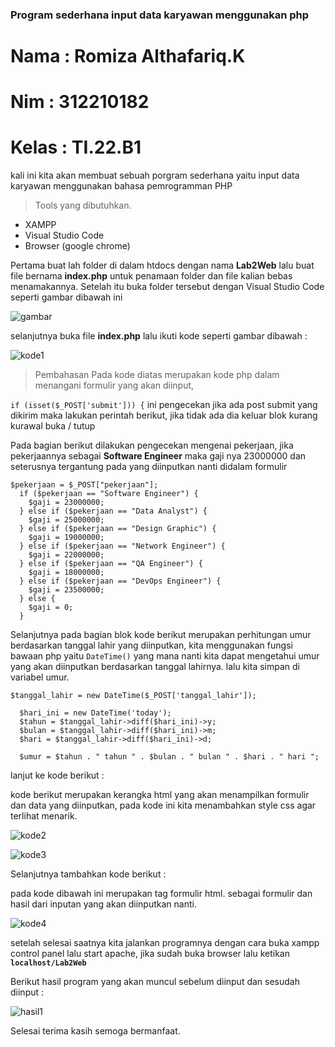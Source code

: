 ### Program sederhana input data karyawan menggunakan php

# Nama : Romiza Althafariq.K
# Nim : 312210182
# Kelas : TI.22.B1

kali ini kita akan membuat sebuah porgram sederhana yaitu input data karyawan menggunakan bahasa pemrogramman PHP

> Tools yang dibutuhkan.
- XAMPP
- Visual Studio Code
- Browser (google chrome)

Pertama buat lah folder di dalam htdocs dengan nama **Lab2Web** lalu buat file bernama **index.php**
untuk penamaan folder dan file kalian bebas menamakannya.
Setelah itu buka folder tersebut dengan Visual Studio Code seperti gambar dibawah ini

![gambar](./img/folder.png)

selanjutnya buka file **index.php** lalu ikuti kode seperti gambar dibawah :

![kode1](./img/1.png)
> Pembahasan
Pada kode diatas merupakan kode php dalam menangani formulir yang akan diinput,

`
if (isset($_POST['submit'])) {
`
ini pengecekan jika ada  post submit yang dikirim maka lakukan perintah berikut, jika tidak ada dia keluar blok kurang kurawal buka / tutup

Pada bagian berikut dilakukan pengecekan mengenai pekerjaan, jika pekerjaannya sebagai  **Software Engineer** maka gaji nya 23000000 dan seterusnya tergantung pada yang diinputkan nanti didalam formulir

```
$pekerjaan = $_POST["pekerjaan"];
  if ($pekerjaan == "Software Engineer") {
    $gaji = 23000000;
  } else if ($pekerjaan == "Data Analyst") {
    $gaji = 25000000;
  } else if ($pekerjaan == "Design Graphic") {
    $gaji = 19000000;
  } else if ($pekerjaan == "Network Engineer") {
    $gaji = 22000000;
  } else if ($pekerjaan == "QA Engineer") {
    $gaji = 18000000;
  } else if ($pekerjaan == "DevOps Engineer") {
    $gaji = 23500000;
  } else {
    $gaji = 0;
  }
```

Selanjutnya pada bagian blok kode berikut merupakan perhitungan umur berdasarkan tanggal lahir yang diinputkan, kita menggunakan fungsi bawaan php yaitu `DateTime()` yang mana nanti kita dapat mengetahui umur yang akan diinputkan berdasarkan tanggal lahirnya. lalu kita simpan di variabel umur.

```
$tanggal_lahir = new DateTime($_POST['tanggal_lahir']);

  $hari_ini = new DateTime('today');
  $tahun = $tanggal_lahir->diff($hari_ini)->y;
  $bulan = $tanggal_lahir->diff($hari_ini)->m;
  $hari = $tanggal_lahir->diff($hari_ini)->d;

  $umur = $tahun . " tahun " . $bulan . " bulan " . $hari . " hari ";

```

lanjut ke kode berikut :

kode berikut merupakan kerangka html yang akan menampilkan formulir dan data yang diinputkan, pada kode ini kita menambahkan style css agar terlihat menarik.

![kode2](./img/2.png)

![kode3](./img/3.png)

Selanjutnya tambahkan kode berikut :

pada kode dibawah ini merupakan tag formulir html. sebagai formulir dan hasil dari inputan yang akan diinputkan nanti.

![kode4](./img/4.png)

setelah selesai saatnya kita jalankan programnya dengan cara buka xampp control panel lalu start apache, jika sudah buka browser lalu ketikan **`localhost/Lab2Web`**


Berikut hasil program yang akan muncul sebelum diinput dan sesudah diinput :

![hasil1](./img/Lab2Web%20-%20Google%20Chrome%203_17_2024%2011_05_29%20PM.png)

Selesai terima kasih semoga bermanfaat.
